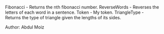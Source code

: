 Fibonacci - Returns the nth fibonacci number.
ReverseWords - Reverses the letters of each word in a sentence.
Token - My token.
TriangleType - Returns the type of triangle given the lengths of its sides.


Author: Abdul Moiz
